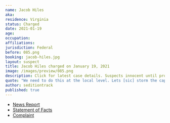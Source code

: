 ```yaml
---
name: Jacob Hiles
aka:
residence: Virginia
status: Charged
date: 2021-01-19
age:
occupation:
affiliations:
jurisdiction: Federal
before: 085.png
booking: jacob-hiles.jpg
layout: suspect
title: Jacob Hiles charged on January 19, 2021
image: /images/preview/085.png
description: Click for latest case details. Suspects innocent until proven guilty.
quote: "We need to do this at the local level. Lets [sic] storm the capitol in Ohio. Tell me when!"
author: seditiontrack
published: true
---
```


- [News Report](https://www.wtvr.com/news/local-news/jacob-giles-turns-himself-in-to-fbi-for-alleged-role-in-capitol-attack)
- [Statement of Facts](https://www.justice.gov/opa/page/file/1356971/download)
- [Complaint](https://www.justice.gov/opa/page/file/1356976/download)
